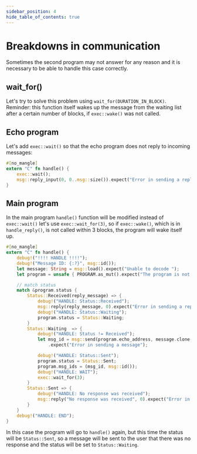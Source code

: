 ```yaml
---
sidebar_position: 4
hide_table_of_contents: true
---
```


# Breakdowns in communication 

Sometimes the second program may not answer for any reason and it is necessary to be able to handle this case correctly. 

## wait_for()

Let's try to solve this problem using `wait_for(DURATION_IN_BLOCK)`.
Reminder: this function itself wakes up the message from the waiting list after a certain number of blocks, if `exec::wake()` was not called.

## Echo program

Let's add `exec::wait()` so that the echo program does not reply to incoming messages:

```rust
#[no_mangle]
extern "C" fn handle() {
    exec::wait();
    msg::reply_input(0, 0..msg::size()).expect("Error in sending a reply");
}

```

## Main program

In the main program `handle()` function will be modified instead of `exec::wait()` let's use `exec::wait_for(3)`, so if `exec::wake()`, which is in `handle_reply()`, is not called within 3 blocks, the program will wake itself up.

```rust
#[no_mangle]
extern "C" fn handle() {
    debug!("!!!! HANDLE !!!!");
    debug!("Message ID: {:?}", msg::id());
    let message: String = msg::load().expect("Unable to decode ");
    let program = unsafe { PROGRAM.as_mut().expect("The program is not initialized") };

    // match status
    match &program.status {
        Status::Received(reply_message) => {
            debug!("HANDLE: Status::Received");
            msg::reply(reply_message, 0).expect("Error in sending a reply");
            debug!("HANDLE: Status::Waiting");
            program.status = Status::Waiting;
        }
        Status::Waiting  => {
            debug!("HANDLE: Status != Received");
            let msg_id = msg::send(program.echo_address, message.clone(), 0)
                .expect("Error in sending a message");

            debug!("HANDLE: Status::Sent");
            program.status = Status::Sent;
            program.msg_ids = (msg_id, msg::id());
            debug!("HANDLE: WAIT");
            exec::wait_for(3);
        }
        Status::Sent => {
            debug!("HANDLE: No response was received");
            msg::reply("No response was received", 0).expect("Error in sending a reply");
        }
    }
    debug!("HANDLE: END");
}
```

In this case the program will go to `handle()` again, but this time the status will be `Status::Sent`, so a message will be sent to the user that there was no response and the status will be set to `Status::Waiting`.

